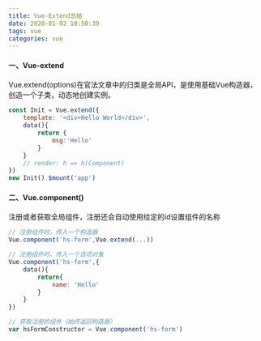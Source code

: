 ```yaml
---
title: Vue-Extend总结
date: 2020-01-02 10:50:39
tags: vue
categories: vue
---
```


#### 一、Vue-extend

Vue.extend(options)在官法文章中的归类是全局API，是使用基础Vue构造器，创造一个子类，动态地创建实例。

```js
const Init = Vue.extend({
	template: '<div>Hello World</div>',
	data(){
		return {
			msg:'Hello'
		}	
	}
	// render: h => h(Component)
})
new Init().$mount('app')
```

#### 二、Vue.component()

注册或者获取全局组件，注册还会自动使用给定的id设置组件的名称

<!--more-->

```js
// 注册组件时，传入一个构造器
Vue.component('hs-form',Vue.extend(...))

// 注册组件时，传入一个选项对象
Vue.component('hs-form',{
	data(){
		return{
			name: 'Hello'
		}
	}
})

// 获取注册的组件（始终返回构造器）
var hsFormConstructor = Vue.component('hs-form')
```

